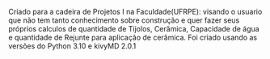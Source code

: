 Criado para a cadeira de Projetos I na Faculdade(UFRPE):
visando o usuario que não tem tanto conhecimento sobre construção e quer fazer seus próprios calculos de quantidade de Tijolos,
Cerâmica, Capacidade de água e quantidade de Rejunte para aplicação de cerâmica.
Foi criado usando as versões do Python 3.10 e kivyMD 2.0.1
